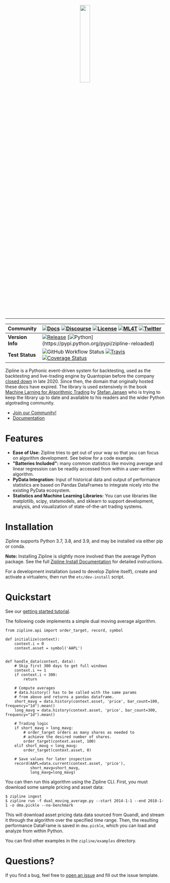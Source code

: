 <p align="center">
<a href="https://zipline.ml4trading.io">
<img src="https://i.imgur.com/DDetr8I.png" width="25%">
</a>
</p>

------------------------------------------------------------------------

 Community| [![Docs](https://img.shields.io/badge/documentation-yes-brightgreen.svg)](https://zipline.ml4trading.io) [![Discourse](https://img.shields.io/discourse/topics?server=https%3A%2F%2Fexchange.ml4trading.io%2F)](https://exchange.ml4trading.io) [![License](https://img.shields.io/badge/License-Apache%202.0-green.svg)](https://www.apache.org/licenses/LICENSE-2.0.html) [![ML4T](https://img.shields.io/badge/Powered%20by-ML4Trading-blue)](https://ml4trading.io) [![Twitter](https://img.shields.io/twitter/follow/ml4trading.svg?style=social)](https://twitter.com/ml4trading)
 :---|:---
**Version** **Info** | [![Release](https://img.shields.io/pypi/v/zipline-reloaded.svg?cacheSeconds=2592000)](https://pypi.org/project/zipline-reloaded/) [![Python](https://img.shields.io/pypi/pyversions/zipline-reloaded.svg?cacheSeconds=2592000")](https://pypi.python.org/pypi/zipline-reloaded)
__Test__ __Status__|![GitHub Workflow Status](https://img.shields.io/github/workflow/status/stefan-jansen/zipline-reloaded/build_and_distribute) [![Travis](https://img.shields.io/travis/com/stefan-jansen/zipline-reloaded.svg)](https://travis-ci.com/github/stefan-jansen/zipline-reloaded) [![Coverage Status](https://coveralls.io/repos/stefan-jansen/zipline-reloaded/badge.svg)](https://coveralls.io/r/stefan-jansen/zipline-reloaded)


Zipline is a Pythonic event-driven system for backtesting, used as the backtesting and live-trading engine by Quantopian
before the company
[closed down](https://www.bizjournals.com/boston/news/2020/11/10/quantopian-shuts-down-cofounders-head-elsewhere.html)
in late 2020. Since then, the domain that originally hosted these docs have expired. The library is used extensively in
the book [Machine Larning for Algorithmic Trading](https://ml4trading.io)
by [Stefan Jansen](https://www.linkedin.com/in/applied-ai/) who is trying to keep the library up to date and available
to his readers and the wider Python algotrading community.

- [Join our Community!](https://exchange.ml4trading.io)
- [Documentation](https://zipline.ml4trading.io)

# Features

- **Ease of Use:** Zipline tries to get out of your way so that you can focus on algorithm development. See below for a
  code example.
- **\"Batteries Included\":** many common statistics like moving average and linear regression can be readily accessed
  from within a user-written algorithm.
- **PyData Integration:** Input of historical data and output of performance statistics are based on Pandas DataFrames
  to integrate nicely into the existing PyData ecosystem.
- **Statistics and Machine Learning Libraries:** You can use libraries like matplotlib, scipy, statsmodels, and sklearn
  to support development, analysis, and visualization of state-of-the-art trading systems.

Installation
============

Zipline supports Python 3.7, 3.8, and 3.9, and may be installed via either pip or conda.

**Note:** Installing Zipline is slightly more involved than the average Python package. See the
full [Zipline Install Documentation](https://zipline.ml4trading.io) for detailed instructions.

For a development installation (used to develop Zipline itself), create and activate a virtualenv, then run
the `etc/dev-install` script.

Quickstart
==========

See our [getting started tutorial](https://zipline.ml4trading.io/beginner-tutorial).

The following code implements a simple dual moving average algorithm.

``` {.sourceCode .python}
from zipline.api import order_target, record, symbol

def initialize(context):
    context.i = 0
    context.asset = symbol('AAPL')


def handle_data(context, data):
    # Skip first 300 days to get full windows
    context.i += 1
    if context.i < 300:
        return

    # Compute averages
    # data.history() has to be called with the same params
    # from above and returns a pandas dataframe.
    short_mavg = data.history(context.asset, 'price', bar_count=100, frequency="1d").mean()
    long_mavg = data.history(context.asset, 'price', bar_count=300, frequency="1d").mean()

    # Trading logic
    if short_mavg > long_mavg:
        # order_target orders as many shares as needed to
        # achieve the desired number of shares.
        order_target(context.asset, 100)
    elif short_mavg < long_mavg:
        order_target(context.asset, 0)

    # Save values for later inspection
    record(AAPL=data.current(context.asset, 'price'),
           short_mavg=short_mavg,
           long_mavg=long_mavg)
```

You can then run this algorithm using the Zipline CLI. First, you must download some sample pricing and asset data:

``` {.sourceCode .bash}
$ zipline ingest
$ zipline run -f dual_moving_average.py --start 2014-1-1 --end 2018-1-1 -o dma.pickle --no-benchmark
```

This will download asset pricing data data sourced from Quandl, and stream it through the algorithm over the specified
time range. Then, the resulting performance DataFrame is saved in `dma.pickle`, which you can load and analyze from
within Python.

You can find other examples in the `zipline/examples` directory.

Questions?
==========

If you find a bug, feel free to [open an issue](https://github.com/stefan-jansen/zipline/issues/new) and fill out the
issue template.
